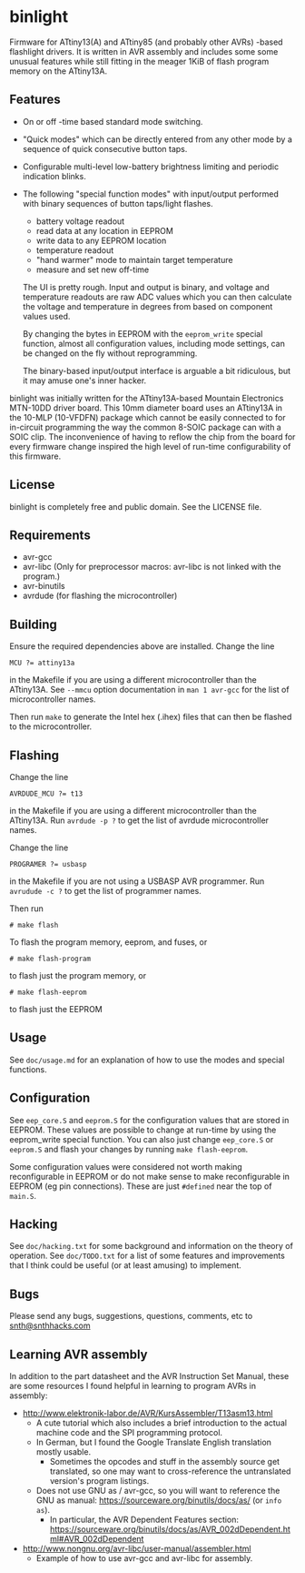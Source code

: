 binlight
========

Firmware for ATtiny13(A) and ATtiny85 (and probably other AVRs) -based
flashlight drivers. It is written in AVR assembly and includes some some unusual
features while still fitting in the meager 1KiB of flash program memory on the
ATtiny13A.

Features
--------

 - On or off -time based standard mode switching.
 - "Quick modes" which can be directly entered from any other mode by a
   sequence of quick consecutive button taps.
 - Configurable multi-level low-battery brightness limiting and periodic
   indication blinks.
 - The following "special function modes" with input/output performed with
   binary sequences of button taps/light flashes.
   - battery voltage readout
   - read data at any location in EEPROM
   - write data to any EEPROM location
   - temperature readout
   - "hand warmer" mode to maintain target temperature
   - measure and set new off-time

   The UI is pretty rough. Input and output is binary, and voltage and
   temperature readouts are raw ADC values which you can then calculate the
   voltage and temperature in degrees from based on component values used.

   By changing the bytes in EEPROM with the `eeprom_write` special function,
   almost all configuration values, including mode settings, can be changed on
   the fly without reprogramming.

   The binary-based input/output interface is arguable a bit ridiculous, but
   it may amuse one's inner hacker.

binlight was initially written for the ATtiny13A-based Mountain
Electronics MTN-10DD driver board. This 10mm diameter board uses an ATtiny13A
in the 10-MLP (10-VFDFN) package which cannot be easily connected to for
in-circuit programming the way the common 8-SOIC package can with a SOIC clip.
The inconvenience of having to reflow the chip from the board for every firmware
change inspired the high level of run-time configurability of this firmware.

License
-------

binlight is completely free and public domain. See the LICENSE file.

Requirements
------------

 - avr-gcc
 - avr-libc (Only for preprocessor macros: avr-libc is not linked with the
   program.)
 - avr-binutils
 - avrdude (for flashing the microcontroller)

Building
--------

Ensure the required dependencies above are installed. Change the line

    MCU ?= attiny13a

in the Makefile if you are using a different microcontroller than the ATtiny13A.
See `--mmcu` option documentation in `man 1 avr-gcc` for the list of
microcontroller names.

Then run `make` to generate the Intel hex (.ihex) files that can then be flashed
to the microcontroller.

Flashing
--------

Change the line

    AVRDUDE_MCU ?= t13

in the Makefile if you are using a different microcontroller than the ATtiny13A.
Run `avrdude -p ?` to get the list of avrdude microcontroller names.

Change the line

    PROGRAMER ?= usbasp

in the Makefile if you are not using a USBASP AVR programmer. Run
`avrudude -c ?` to get the list of programmer names.

Then run

    # make flash

To flash the program memory, eeprom, and fuses, or

    # make flash-program

to flash just the program memory, or

    # make flash-eeprom

to flash just the EEPROM

Usage
-----

See `doc/usage.md` for an explanation of how to use the modes and special
functions.

Configuration
-------------

See `eep_core.S` and `eeprom.S` for the configuration values that are stored in
EEPROM. These values are possible to change at run-time by using the
eeprom_write special function. You can also just change `eep_core.S` or
`eeprom.S` and flash your changes by running `make flash-eeprom`.

Some configuration values were considered not worth making reconfigurable in
EEPROM or do not make sense to make reconfigurable in EEPROM (eg pin
connections). These are just `#defined` near the top of `main.S`.

Hacking
-------

See `doc/hacking.txt` for some background and information on the theory of
operation. See `doc/TODO.txt` for a list of some features and improvements that
I think could be useful (or at least amusing) to implement.

Bugs
----

Please send any bugs, suggestions, questions, comments, etc to
snth@snthhacks.com

Learning AVR assembly
---------------------

In addition to the part datasheet and the AVR Instruction Set Manual, these are
some resources I found helpful in learning to program AVRs in assembly:

 - <http://www.elektronik-labor.de/AVR/KursAssembler/T13asm13.html>
   - A cute tutorial which also includes a brief introduction to the actual
     machine code and the SPI programming protocol.
   - In German, but I found the Google Translate English translation mostly
     usable.
     - Sometimes the opcodes and stuff in the assembly source get translated, so
       one may want to cross-reference the untranslated version's program
       listings.
   - Does not use GNU as / avr-gcc, so you will want to reference the GNU as
     manual: <https://sourceware.org/binutils/docs/as/> (or `info as`).
     - In particular, the AVR Dependent Features section:
       <https://sourceware.org/binutils/docs/as/AVR_002dDependent.html#AVR_002dDependent>
 - <http://www.nongnu.org/avr-libc/user-manual/assembler.html>
   - Example of how to use avr-gcc and avr-libc for assembly.
